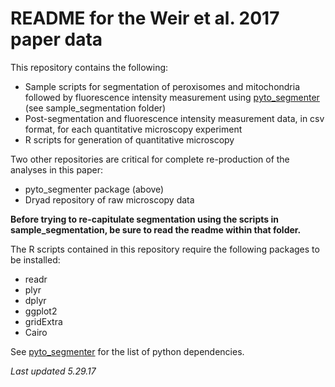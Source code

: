 # README for the Weir et al. 2017 paper data

This repository contains the following:
- Sample scripts for segmentation of peroxisomes and mitochondria followed by fluorescence intensity measurement using [pyto_segmenter](https://github.com/deniclab/pyto_segmenter) (see sample_segmentation folder)
- Post-segmentation and fluorescence intensity measurement data, in csv format, for each quantitative microscopy experiment
- R scripts for generation of quantitative microscopy

Two other repositories are critical for complete re-production of the analyses in this paper:
- pyto_segmenter package (above)
- Dryad repository of raw microscopy data

__Before trying to re-capitulate segmentation using the scripts in sample_segmentation, be sure to read the readme within that folder.__

The R scripts contained in this repository require the following packages to be installed:
- readr
- plyr
- dplyr
- ggplot2
- gridExtra
- Cairo

See [pyto_segmenter](https://github.com/deniclab/pyto_segmenter) for the list of python dependencies.

_Last updated 5.29.17_
